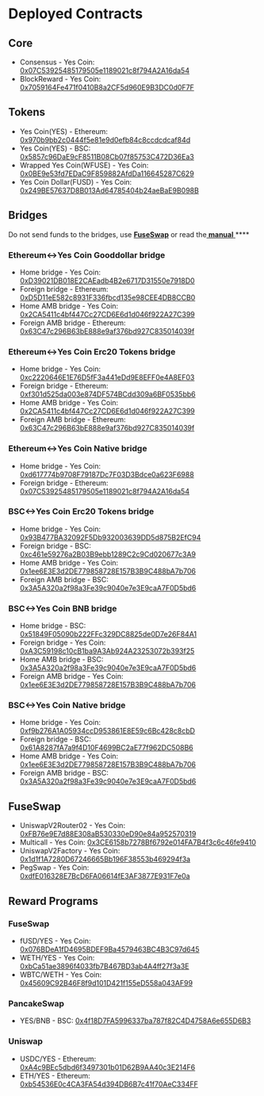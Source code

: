 # Deployed Contracts

## Core

* Consensus - Yes Coin: [0x07C53925485179505e1189021c8f794A2A16da54](https://yesscan.io/address/0x07C53925485179505e1189021c8f794A2A16da54) 
* BlockReward - Yes Coin: [0x7059164Fe471f0410B8a2CF5d960E9B3DC0d0F7F](https://yesscan.io/address/0x7059164Fe471f0410B8a2CF5d960E9B3DC0d0F7F)

## Tokens

* Yes Coin\(YES\) - Ethereum: [0x970b9bb2c0444f5e81e9d0efb84c8ccdcdcaf84d](https://etherscan.io/token/0x970b9bb2c0444f5e81e9d0efb84c8ccdcdcaf84d)
* Yes Coin\(YES\) - BSC: [0x5857c96DaE9cF8511B08Cb07f85753C472D36Ea3](https://bscscan.com/token/0x5857c96dae9cf8511b08cb07f85753c472d36ea3)
* Wrapped Yes Coin\(WFUSE\) - Yes Coin: [0x0BE9e53fd7EDaC9F859882AfdDa116645287C629](https://yesscan.io/address/0x0BE9e53fd7EDaC9F859882AfdDa116645287C629)
* Yes Coin Dollar\(FUSD\) - Yes Coin: [0x249BE57637D8B013Ad64785404b24aeBaE9B098B](https://yesscan.io/address/0x249BE57637D8B013Ad64785404b24aeBaE9B098B)

## Bridges

Do not send funds to the bridges, use [**FuseSwap**](https://fuseswap.com) or read the[ **manual** ](https://app.gitbook.com/@fuse-1/s/fuse-dev-docs/bridges/bridges)\*\*\*\*

### Ethereum&lt;-&gt;Yes Coin Gooddollar bridge

* Home bridge - Yes Coin: [0xD39021DB018E2CAEadb4B2e6717D31550e7918D0](https://yesscan.io/address/0xD39021DB018E2CAEadb4B2e6717D31550e7918D0/transactions)
* Foreign bridge - Ethereum: [0xD5D11eE582c8931F336fbcd135e98CEE4DB8CCB0](https://etherscan.io/address/0xD5D11eE582c8931F336fbcd135e98CEE4DB8CCB0)
* Home AMB bridge - Yes Coin: [0x2CA5411c4bf447Cc27CD6E6d1d046f922A27C399](https://yesscan.io/address/0x2CA5411c4bf447Cc27CD6E6d1d046f922A27C399/transactions)
* Foreign AMB bridge - Ethereum: [0x63C47c296B63bE888e9af376bd927C835014039f](https://etherscan.io/address/0x63C47c296B63bE888e9af376bd927C835014039f)

### Ethereum&lt;-&gt;Yes Coin Erc20 Tokens bridge

* Home bridge - Yes Coin: [0xc2220646E1E76D5fF3a441eDd9E8EFF0e4A8EF03](https://yesscan.io/address/0xc2220646E1E76D5fF3a441eDd9E8EFF0e4A8EF03)
* Foreign bridge - Ethereum: [0xf301d525da003e874DF574BCdd309a6BF0535bb6](https://etherscan.io/address/0xf301d525da003e874DF574BCdd309a6BF0535bb6)
* Home AMB bridge - Yes Coin: [0x2CA5411c4bf447Cc27CD6E6d1d046f922A27C399](https://yesscan.io/address/0x2CA5411c4bf447Cc27CD6E6d1d046f922A27C399/transactions)
* Foreign AMB bridge - Ethereum: [0x63C47c296B63bE888e9af376bd927C835014039f](https://etherscan.io/address/0x63C47c296B63bE888e9af376bd927C835014039f)

### Ethereum&lt;-&gt;Yes Coin Native bridge

* Home bridge - Yes Coin: [0xd617774b9708F79187Dc7F03D3Bdce0a623F6988](https://yesscan.io/address/0xd617774b9708F79187Dc7F03D3Bdce0a623F6988/transactions)
* Foreign bridge - Ethereum: [0x07C53925485179505e1189021c8f794A2A16da54](https://etherscan.io/address/0x07C53925485179505e1189021c8f794A2A16da54)

### BSC&lt;-&gt;Yes Coin Erc20 Tokens bridge

* Home bridge - Yes Coin: [0x93B477BA32092F5Db932003639DD5d875B2EfC94](https://yesscan.io/address/0x93B477BA32092F5Db932003639DD5d875B2EfC94/transactions)
* Foreign bridge - BSC: [0xc461e59276a2B03B9ebb1289C2c9Cd020677c3A9](https://bscscan.com/address/0xc461e59276a2B03B9ebb1289C2c9Cd020677c3A9)
* Home AMB bridge - Yes Coin: [0x1ee6E3E3d2DE779858728E157B3B9C488bA7b706](https://yesscan.io/address/0x1ee6E3E3d2DE779858728E157B3B9C488bA7b706/transactions)
* Foreign AMB bridge - BSC: [0x3A5A320a2f98a3Fe39c9040e7e3E9caA7F0D5bd6](https://bscscan.com/address/0x3A5A320a2f98a3Fe39c9040e7e3E9caA7F0D5bd6)

### BSC&lt;-&gt;Yes Coin BNB bridge

* Home bridge - BSC: [0x51849F05090b222FFc329DC8825de0D7e26F84A1](https://bscscan.com/address/0x51849F05090b222FFc329DC8825de0D7e26F84A1)
* Foreign bridge - Yes Coin: [0xA3C59198c10cB1ba9A3Ab924A23253072b393f25](https://yesscan.io/address/0xA3C59198c10cB1ba9A3Ab924A23253072b393f25)
* Home AMB bridge - BSC: [0x3A5A320a2f98a3Fe39c9040e7e3E9caA7F0D5bd6](https://bscscan.com/address/0x3A5A320a2f98a3Fe39c9040e7e3E9caA7F0D5bd6)
* Foreign AMB bridge - Yes Coin: [0x1ee6E3E3d2DE779858728E157B3B9C488bA7b706](https://yesscan.io/address/0x1ee6E3E3d2DE779858728E157B3B9C488bA7b706)

### BSC&lt;-&gt;Yes Coin Native bridge

* Home bridge - Yes Coin: [0xf9b276A1A05934ccD953861E8E59c6Bc428c8cbD](https://yesscan.io/address/0xf9b276A1A05934ccD953861E8E59c6Bc428c8cbD/transactions)
* Foreign bridge - BSC: [0x61A8287fA7a9f4D10F4699BC2aE77f962DC508B6](https://bscscan.com/address/0x61A8287fA7a9f4D10F4699BC2aE77f962DC508B6)
* Home AMB bridge - Yes Coin: [0x1ee6E3E3d2DE779858728E157B3B9C488bA7b706](https://yesscan.io/address/0x1ee6E3E3d2DE779858728E157B3B9C488bA7b706)
* Foreign AMB bridge - BSC: [0x3A5A320a2f98a3Fe39c9040e7e3E9caA7F0D5bd6](https://bscscan.com/address/0x3A5A320a2f98a3Fe39c9040e7e3E9caA7F0D5bd6)

## FuseSwap

* UniswapV2Router02 - Yes Coin: [0xFB76e9E7d88E308aB530330eD90e84a952570319](https://yesscan.io/address/0xFB76e9E7d88E308aB530330eD90e84a952570319)
* Multicall - Yes Coin: [0x3CE6158b7278Bf6792e014FA7B4f3c6c46fe9410](https://yesscan.io/address/0x3CE6158b7278Bf6792e014FA7B4f3c6c46fe9410)
* UniswapV2Factory - Yes Coin: [0x1d1f1A7280D67246665Bb196F38553b469294f3a](https://yesscan.io/address/0x1d1f1A7280D67246665Bb196F38553b469294f3a)
* PegSwap - Yes Coin: [0xdfE016328E7BcD6FA06614fE3AF3877E931F7e0a](https://yesscan.io/address/0xdfE016328E7BcD6FA06614fE3AF3877E931F7e0a)

## Reward Programs

### FuseSwap

* fUSD/YES - Yes Coin: [0x076BDeA1fD4695BDEF9Ba4579463BC4B3C97d645](https://yesscan.io/address/0x076BDeA1fD4695BDEF9Ba4579463BC4B3C97d645)
* WETH/YES - Yes Coin: [0xbCa51ae3896f4033fb7B467BD3ab4A4ff27f3a3E](https://yesscan.io/address/0xbCa51ae3896f4033fb7B467BD3ab4A4ff27f3a3E)
* WBTC/WETH - Yes Coin: [0x45609C92B46F8f9d101D421f155eD558a043AF99](https://yesscan.io/address/0x45609C92B46F8f9d101D421f155eD558a043AF99)

### PancakeSwap

* YES/BNB - BSC: [0x4f18D7FA5996337ba787f82C4D4758A6e655D6B3](https://bscscan.com/address/0x4f18D7FA5996337ba787f82C4D4758A6e655D6B3)

### Uniswap

* USDC/YES - Ethereum: [0xA4c9BEc5dbd6f3497301b01D62B9AA40c3E214F6](https://etherscan.io/address/0xA4c9BEc5dbd6f3497301b01D62B9AA40c3E214F6)
* ETH/YES - Ethereum: [0xb54536E0c4CA3FA54d394DB6B7c41f70AeC334FF](https://etherscan.io/address/0xb54536E0c4CA3FA54d394DB6B7c41f70AeC334FF)





